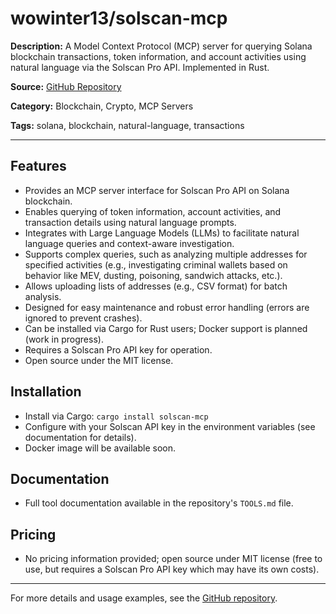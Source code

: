 # wowinter13/solscan-mcp

**Description:**
A Model Context Protocol (MCP) server for querying Solana blockchain transactions, token information, and account activities using natural language via the Solscan Pro API. Implemented in Rust.

**Source:** [GitHub Repository](https://github.com/wowinter13/solscan-mcp)

**Category:** Blockchain, Crypto, MCP Servers

**Tags:** solana, blockchain, natural-language, transactions

---

## Features
- Provides an MCP server interface for Solscan Pro API on Solana blockchain.
- Enables querying of token information, account activities, and transaction details using natural language prompts.
- Integrates with Large Language Models (LLMs) to facilitate natural language queries and context-aware investigation.
- Supports complex queries, such as analyzing multiple addresses for specified activities (e.g., investigating criminal wallets based on behavior like MEV, dusting, poisoning, sandwich attacks, etc.).
- Allows uploading lists of addresses (e.g., CSV format) for batch analysis.
- Designed for easy maintenance and robust error handling (errors are ignored to prevent crashes).
- Can be installed via Cargo for Rust users; Docker support is planned (work in progress).
- Requires a Solscan Pro API key for operation.
- Open source under the MIT license.

## Installation
- Install via Cargo: `cargo install solscan-mcp`
- Configure with your Solscan API key in the environment variables (see documentation for details).
- Docker image will be available soon.

## Documentation
- Full tool documentation available in the repository's `TOOLS.md` file.

## Pricing
- No pricing information provided; open source under MIT license (free to use, but requires a Solscan Pro API key which may have its own costs).

---

For more details and usage examples, see the [GitHub repository](https://github.com/wowinter13/solscan-mcp).